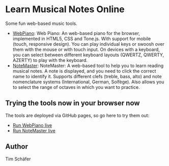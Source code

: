 # Learn Musical Notes Online

Some fun web-based music tools.

* [WebPiano](./docs/webpiano): Web Piano: An web-based piano for the browser, implemented in HTML5, CSS and Tone.js. With support for mobile (touch, responsive design). You can play individual keys or swoosh over them with the mouse or with touch input. On devices with a keyboard, you can select between different keyboard layouts (QWERTZ, QWERTY, AZERTY) to play with the keyboard.</a>
* [NoteMaster](./docs/notemaster/): NoteMaster: A web-based tool to help you to learn reading musical notes. A note is displayed, and you need to click the correct name to identify it. Supports different clefs (treble, bass, alto) and note nomenclature systems (International, German, Solfège). Also allows you to select the range of octaves in which you want to practice.</a>


## Trying the tools now in your browser now

The tools are deployed via GitHub pages, so go here to try them out:

* [Run WebPiano live](https://dfsp-spirit.github.io/learn_musical_notes/webpiano/)
* [Run NoteMaster live](https://dfsp-spirit.github.io/learn_musical_notes/notemaster/)


## Author

Tim Schäfer

